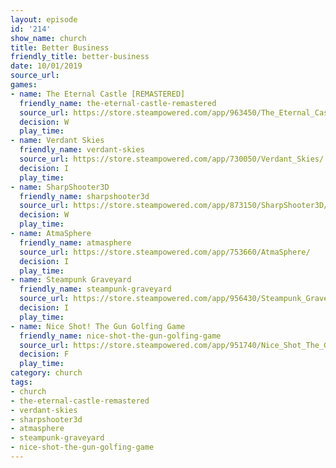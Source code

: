 ```yaml
---
layout: episode
id: '214'
show_name: church
title: Better Business
friendly_title: better-business
date: 10/01/2019
source_url: 
games:
- name: The Eternal Castle [REMASTERED]
  friendly_name: the-eternal-castle-remastered
  source_url: https://store.steampowered.com/app/963450/The_Eternal_Castle_REMASTERED/
  decision: W
  play_time: 
- name: Verdant Skies
  friendly_name: verdant-skies
  source_url: https://store.steampowered.com/app/730050/Verdant_Skies/
  decision: I
  play_time: 
- name: SharpShooter3D
  friendly_name: sharpshooter3d
  source_url: https://store.steampowered.com/app/873150/SharpShooter3D/
  decision: W
  play_time: 
- name: AtmaSphere
  friendly_name: atmasphere
  source_url: https://store.steampowered.com/app/753660/AtmaSphere/
  decision: I
  play_time: 
- name: Steampunk Graveyard
  friendly_name: steampunk-graveyard
  source_url: https://store.steampowered.com/app/956430/Steampunk_Graveyard/
  decision: I
  play_time: 
- name: Nice Shot! The Gun Golfing Game
  friendly_name: nice-shot-the-gun-golfing-game
  source_url: https://store.steampowered.com/app/951740/Nice_Shot_The_Gun_Golfing_Game/
  decision: F
  play_time: 
category: church
tags:
- church
- the-eternal-castle-remastered
- verdant-skies
- sharpshooter3d
- atmasphere
- steampunk-graveyard
- nice-shot-the-gun-golfing-game
---
```

